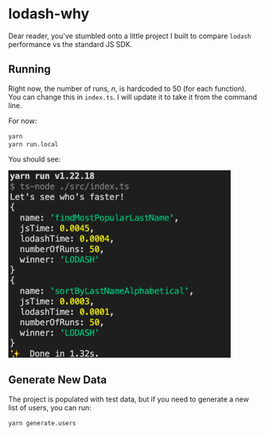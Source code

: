 # lodash-why

Dear reader, you've stumbled onto a little project I built to compare `lodash` performance vs the standard JS SDK.

## Running

Right now, the number of runs, _n_, is hardcoded to 50 (for each function).  You can change this in `index.ts`.  I will update it to take it from the command line.

For now:

```shell
yarn
yarn run.local
```

You should see:

![Output](/images/example_run.png)

## Generate New Data
The project is populated with test data, but if you need to generate a new list of users, you can run:

```shell
yarn generate.users
```